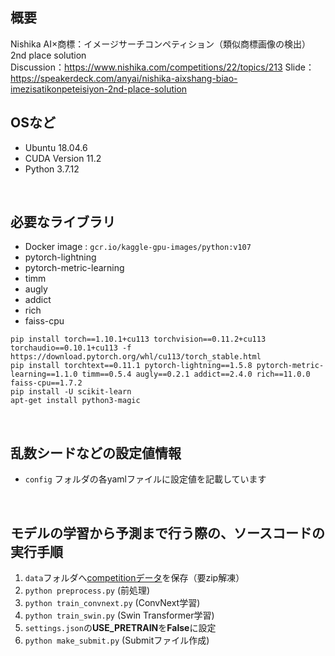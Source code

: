 ## 概要
Nishika  AI×商標：イメージサーチコンペティション（類似商標画像の検出）  
2nd place solution  
Discussion：https://www.nishika.com/competitions/22/topics/213
Slide：https://speakerdeck.com/anyai/nishika-aixshang-biao-imezisatikonpeteisiyon-2nd-place-solution

## OSなど
- Ubuntu 18.04.6
- CUDA Version 11.2
- Python 3.7.12

<br>

## 必要なライブラリ
- Docker image : `gcr.io/kaggle-gpu-images/python:v107`
- pytorch-lightning
- pytorch-metric-learning
- timm
- augly
- addict
- rich
- faiss-cpu
```
pip install torch==1.10.1+cu113 torchvision==0.11.2+cu113 torchaudio==0.10.1+cu113 -f https://download.pytorch.org/whl/cu113/torch_stable.html
pip install torchtext==0.11.1 pytorch-lightning==1.5.8 pytorch-metric-learning==1.1.0 timm==0.5.4 augly==0.2.1 addict==2.4.0 rich==11.0.0 faiss-cpu==1.7.2
pip install -U scikit-learn
apt-get install python3-magic
```

<br>

## 乱数シードなどの設定値情報
- `config` フォルダの各yamlファイルに設定値を記載しています

<br>

## モデルの学習から予測まで行う際の、ソースコードの実行手順
1. `data`フォルダへ[competitionデータ](https://www.nishika.com/competitions/22/data)を保存（要zip解凍）
2. `python preprocess.py` (前処理)
3. `python train_convnext.py` (ConvNext学習)
4. `python train_swin.py` (Swin Transformer学習)
5. `settings.json`の**USE_PRETRAIN**を**False**に設定
6. `python make_submit.py` (Submitファイル作成)
